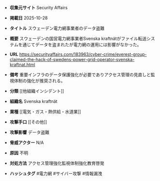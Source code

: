 - **収集元サイト**
Security Affairs

- **掲載日**
2025-10-28

- **タイトル**
スウェーデン電力網事業者のデータ盗難

- **概要**
スウェーデンの国営電力網事業者Svenska kraftnätがファイル転送システムを通じてデータを盗まれたが電力網の運用には影響がなかった。

- **URL**
https://securityaffairs.com/183963/cyber-crime/everest-group-claimed-the-hack-of-swedens-power-grid-operator-svenska-kraftnat.html

- **備考**
重要インフラのデータ保護強化が必要でありアクセス管理の見直しと監視体制の強化が推奨される。

- **分類**
[[他組織インシデント]]

- **組織名**
Svenska kraftnät

- **業種**
[[電気・ガス・熱供給・水道業]]

- **攻撃手口**
[[その他]]

- **攻撃影響**
データ盗難

- **脅威アクター**
N/A

- **原因**
不明

- **対処方法**
アクセス管理強化監視体制強化教育啓発

- **ハッシュタグ**
#電力網 #サイバー攻撃 #情報漏洩
